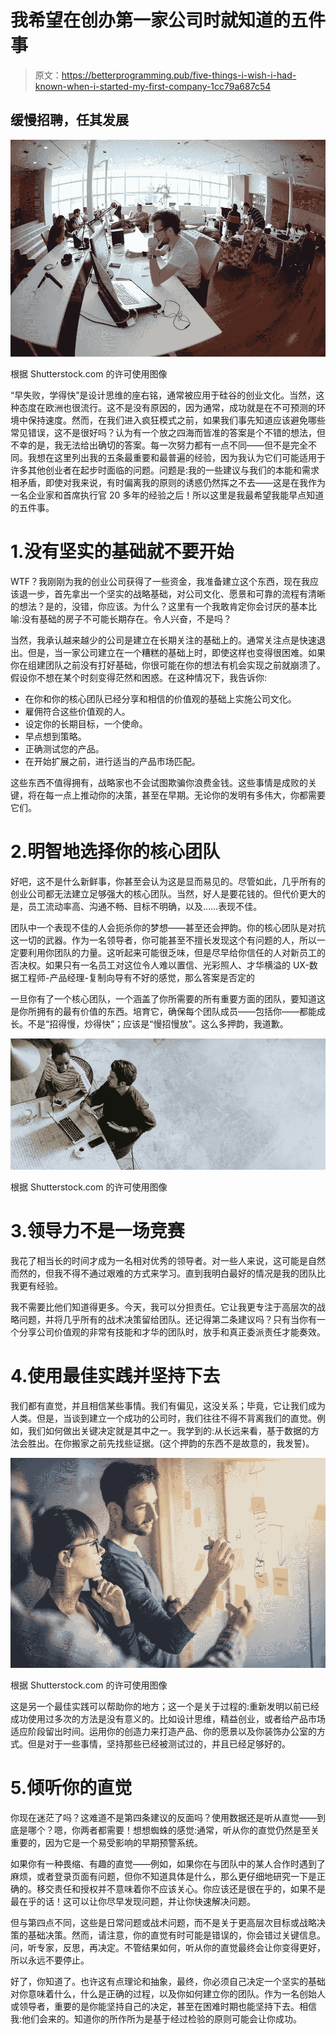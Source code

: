 # 我希望在创办第一家公司时就知道的五件事

> 原文：<https://betterprogramming.pub/five-things-i-wish-i-had-known-when-i-started-my-first-company-1cc79a687c54>

## 缓慢招聘，任其发展

![](img/da82afb106b36e1caa088a628c4e2419.png)

根据 Shutterstock.com 的许可使用图像

“早失败，学得快”是设计思维的座右铭，通常被应用于硅谷的创业文化。当然，这种态度在欧洲也很流行。这不是没有原因的，因为通常，成功就是在不可预测的环境中保持速度。然而，在我们进入疯狂模式之前，如果我们事先知道应该避免哪些常见错误，这不是很好吗？认为有一个放之四海而皆准的答案是个不错的想法，但不幸的是，我无法给出确切的答案。每一次努力都有一点不同——但不是完全不同。我想在这里列出我的五条最重要和最普遍的经验，因为我认为它们可能适用于许多其他创业者在起步时面临的问题。问题是:我的一些建议与我们的本能和需求相矛盾，即使对我来说，有时偏离我的原则的诱惑仍然挥之不去——这是在我作为一名企业家和首席执行官 20 多年的经验之后！所以这里是我最希望我能早点知道的五件事。

# 1.没有坚实的基础就不要开始

WTF？我刚刚为我的创业公司获得了一些资金，我准备建立这个东西，现在我应该退一步，首先拿出一个坚实的战略基础，对公司文化、愿景和可靠的流程有清晰的想法？是的，没错，你应该。为什么？这里有一个我敢肯定你会讨厌的基本比喻:没有基础的房子不可能长期存在。令人兴奋，不是吗？

当然，我承认越来越少的公司是建立在长期关注的基础上的。通常关注点是快速退出。但是，当一家公司建立在一个糟糕的基础上时，即使这样也变得很困难。如果你在组建团队之前没有打好基础，你很可能在你的想法有机会实现之前就崩溃了。假设你不想在某个时刻变得茫然和困惑。在这种情况下，我告诉你:

*   在你和你的核心团队已经分享和相信的价值观的基础上实施公司文化。
*   雇佣符合这些价值观的人。
*   设定你的长期目标，一个使命。
*   早点想到策略。
*   正确测试您的产品。
*   在开始扩展之前，进行适当的产品市场匹配。

这些东西不值得拥有，战略家也不会试图欺骗你浪费金钱。这些事情是成败的关键，将在每一点上推动你的决策，甚至在早期。无论你的发明有多伟大，你都需要它们。

# 2.明智地选择你的核心团队

好吧，这不是什么新鲜事，你甚至会认为这是显而易见的。尽管如此，几乎所有的创业公司都无法建立足够强大的核心团队。当然，好人是要花钱的。但代价更大的是，员工流动率高、沟通不畅、目标不明确，以及……表现不佳。

团队中一个表现不佳的人会扼杀你的梦想——甚至还会押韵。你的核心团队是对抗这一切的武器。作为一名领导者，你可能甚至不擅长发现这个有问题的人，所以一定要利用你团队的力量。这听起来可能很乏味，但是尽早给你信任的人对新员工的否决权。如果只有一名员工对这位令人难以置信、光彩照人、才华横溢的 UX-数据工程师-产品经理-复制向导有不好的感觉，那么答案是否定的

一旦你有了一个核心团队，一个涵盖了你所需要的所有重要方面的团队，要知道这是你所拥有的最有价值的东西。培育它，确保每个团队成员——包括你——都能成长。不是“招得慢，炒得快”；应该是“慢招慢放”。这么多押韵，我道歉。

![](img/a8c6d1f5a9a03fd09b778c3520d981b2.png)

根据 Shutterstock.com 的许可使用图像

# 3.领导力不是一场竞赛

我花了相当长的时间才成为一名相对优秀的领导者。对一些人来说，这可能是自然而然的，但我不得不通过艰难的方式来学习。直到我明白最好的情况是我的团队比我更有经验。

我不需要比他们知道得更多。今天，我可以分担责任。它让我更专注于高层次的战略问题，并将几乎所有的战术决策留给团队。还记得第二条建议吗？只有当你有一个分享公司价值观的非常有技能和才华的团队时，放手和真正委派责任才能奏效。

# 4.使用最佳实践并坚持下去

我们都有直觉，并且相信某些事情。我们有偏见，这没关系；毕竟，它让我们成为人类。但是，当谈到建立一个成功的公司时，我们往往不得不背离我们的直觉。例如，我们如何做出关键决定就是其中之一。我学到的:从长远来看，基于数据的方法会胜出。在你搬家之前先找些证据。(这个押韵的东西不是故意的，我发誓)。

![](img/cf80931422b254abe42b07fd9933ade6.png)

根据 Shutterstock.com 的许可使用图像

这是另一个最佳实践可以帮助你的地方；这一个是关于过程的:重新发明以前已经成功使用过多次的方法是没有意义的。比如设计思维，精益创业，或者给产品市场适应阶段留出时间。运用你的创造力来打造产品、你的愿景以及你装饰办公室的方式。但是对于一些事情，坚持那些已经被测试过的，并且已经足够好的。

# 5.倾听你的直觉

你现在迷茫了吗？这难道不是第四条建议的反面吗？使用数据还是听从直觉——到底是哪个？嗯，你两者都需要！想想蜘蛛的感觉:通常，听从你的直觉仍然是至关重要的，因为它是一个易受影响的早期预警系统。

如果你有一种畏缩、有趣的直觉——例如，如果你在与团队中的某人合作时遇到了麻烦，或者登录页面有问题，但你不知道具体是什么，那么更仔细地研究一下是正确的。移交责任和授权并不意味着你不应该关心。你应该还是很在乎的，如果不是最在乎的话！这可以让你尽早发现问题，并让你快速解决问题。

但与第四点不同，这些是日常问题或战术问题，而不是关于更高层次目标或战略决策的基础决策。然而，请注意，你的直觉有时可能是错误的，你会错过关键信息。问，听专家，反思，再决定。不管结果如何，听从你的直觉最终会让你变得更好，所以永远不要停止。

好了，你知道了。也许这有点理论和抽象，最终，你必须自己决定一个坚实的基础对你意味着什么，什么是正确的过程，以及你如何建立你的团队。作为一名创始人或领导者，重要的是你能坚持自己的决定，甚至在困难时期也能坚持下去。相信我:他们会来的。知道你的所作所为是基于经过检验的原则可能会让你成功。
